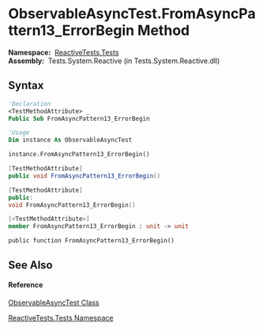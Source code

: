 # ObservableAsyncTest.FromAsyncPattern13\_ErrorBegin Method

**Namespace:**  [ReactiveTests.Tests](ReactiveTests.Tests\ReactiveTests.Tests.md)  
**Assembly:**  Tests.System.Reactive (in Tests.System.Reactive.dll)

## Syntax

```vb
'Declaration
<TestMethodAttribute> _
Public Sub FromAsyncPattern13_ErrorBegin
```

```vb
'Usage
Dim instance As ObservableAsyncTest

instance.FromAsyncPattern13_ErrorBegin()
```

```csharp
[TestMethodAttribute]
public void FromAsyncPattern13_ErrorBegin()
```

```c++
[TestMethodAttribute]
public:
void FromAsyncPattern13_ErrorBegin()
```

```fsharp
[<TestMethodAttribute>]
member FromAsyncPattern13_ErrorBegin : unit -> unit 
```

```jscript
public function FromAsyncPattern13_ErrorBegin()
```

## See Also

#### Reference

[ObservableAsyncTest Class](ObservableAsyncTest\ObservableAsyncTest.md)

[ReactiveTests.Tests Namespace](ReactiveTests.Tests\ReactiveTests.Tests.md)




